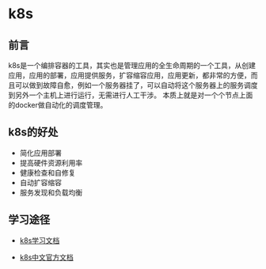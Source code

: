 # k8s 


## 前言

k8s是一个编排容器的工具，其实也是管理应用的全生命周期的一个工具，从创建应用，应用的部署，应用提供服务，扩容缩容应用，应用更新，都非常的方便，而且可以做到故障自愈，例如一个服务器挂了，可以自动将这个服务器上的服务调度到另外一个主机上进行运行，无需进行人工干涉。 本质上就是对一个个节点上面的docker做自动化的调度管理。


## k8s的好处


* 简化应用部署
* 提高硬件资源利用率
* 健康检查和自修复
* 自动扩容缩容
* 服务发现和负载均衡


## 学习途径

* [k8s学习文档](http://docs.kubernetes.org.cn/)

* [k8s中文官方文档](https://kubernetes.io/zh/docs)

